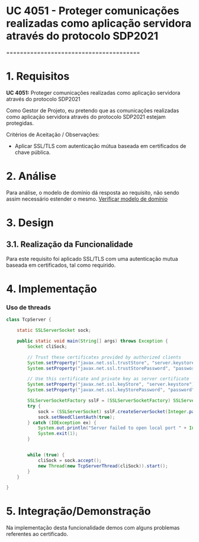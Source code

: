 # UC 4051 - Proteger comunicações realizadas como aplicação servidora através do protocolo SDP2021
=======================================


# 1. Requisitos

**UC 4051:**  Proteger comunicações realizadas como aplicação servidora através do protocolo SDP2021

Como Gestor de Projeto, eu pretendo que as comunicações realizadas como aplicação servidora através do protocolo SDP2021 estejam protegidas.

Critérios de Aceitação / Observações:
- Aplicar SSL/TLS com autenticação mútua baseada em certificados de chave pública.


# 2. Análise

Para análise, o modelo de domínio dá resposta ao requisito, não sendo assim necessário estender o mesmo. [Verificar modelo de domínio](https://bitbucket.org/1190731/lei20_21_s4_2dl_1/src/master/Modelo%20de%20Dominio.svg)

# 3. Design

## 3.1. Realização da Funcionalidade
Para este requisito foi aplicado SSL/TLS com uma autenticação mutua baseada em certificados, tal como requirido.

# 4. Implementação

### Uso de threads
```java
class TcpServer {

    static SSLServerSocket sock;

    public static void main(String[] args) throws Exception {
        Socket cliSock;

        // Trust these certificates provided by authorized clients
        System.setProperty("javax.net.ssl.trustStore", "server.keystore");
        System.setProperty("javax.net.ssl.trustStorePassword", "password");

        // Use this certificate and private key as server certificate
        System.setProperty("javax.net.ssl.keyStore", "server.keystore");
        System.setProperty("javax.net.ssl.keyStorePassword", "password");

        SSLServerSocketFactory sslF = (SSLServerSocketFactory) SSLServerSocketFactory.getDefault();
        try {
            sock = (SSLServerSocket) sslF.createServerSocket(Integer.parseInt(Application.settings().getPortAutomatictaskExecutor()));
            sock.setNeedClientAuth(true);
        } catch (IOException ex) {
            System.out.println("Server failed to open local port " + Integer.parseInt(Application.settings().getPortAutomatictaskExecutor()));
            System.exit(1);
        }


        while (true) {
            cliSock = sock.accept();
            new Thread(new TcpServerThread(cliSock)).start();
        }
    }

}
```

# 5. Integração/Demonstração

Na implementação desta funcionalidade demos com alguns problemas referentes ao certificado.
